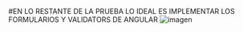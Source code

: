 #EN LO RESTANTE DE LA PRUEBA LO IDEAL ES IMPLEMENTAR LOS FORMULARIOS Y VALIDATORS DE ANGULAR
![imagen](https://github.com/Aristi35/pruebaCoink/assets/11893455/c560785c-7ad0-4912-907d-c7ac99b61106)
